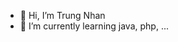 - 👋 Hi, I’m Trung Nhan
- 🌱 I’m currently learning java, php, ...

<!---
trungnhanforwork/trungnhanforwork is a ✨ special ✨ repository because its `README.md` (this file) appears on your GitHub profile.
You can click the Preview link to take a look at your changes.
--->
